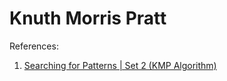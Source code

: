 # Knuth Morris Pratt

References:
1. [Searching for Patterns | Set 2 (KMP Algorithm)](https://www.geeksforgeeks.org/searching-for-patterns-set-2-kmp-algorithm/)

